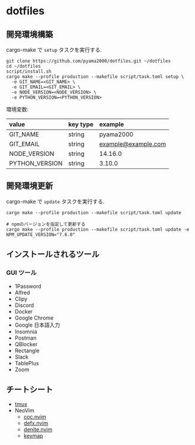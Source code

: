 dotfiles
===

## 開発環境構築

cargo-make で `setup` タスクを実行する. 

```shell script
git clone https://github.com/pyama2000/dotfiles.git ~/dotfiles
cd ~/dotfiles
script/install.sh
cargo make --profile production --makefile script/task.toml setup \
  -e GIT_NAME=<GIT_NAME> \
  -e GIT_EMAIL=<GIT_EMAIL> \
  -e NODE_VERSION=<NODE_VERSION> \
  -e PYTHON_VERSION=<PYTHON_VERSION>
```

環境変数:

| value           | key type | example             |
|:----------------|:---------|:--------------------|
| GIT\_NAME       | string   | pyama2000           |
| GIT\_EMAIL      | string   | example@example.com |
| NODE\_VERSION   | string   | 14.16.0             |
| PYTHON\_VERSION | string   | 3.10.0              |


## 開発環境更新

cargo-make で `update` タスクを実行する. 

```shell script
cargo make --profile production --makefile script/task.toml update

# npmのバージョンを指定して更新する
cargo make --profile production --makefile script/task.toml update -e NPM_UPDATE_VERSION="7.6.0"
```

## インストールされるツール

### GUI ツール

- 1Password
- Alfred
- Clipy
- Discord
- Docker
- Google Chrome
- Google 日本語入力
- Insomnia
- Postman
- QBlocker
- Rectangle
- Slack
- TablePlus
- Zoom

## チートシート

- [tmux](https://github.com/pyama2000/dotfiles/tree/master/doc/cheatsheet/tmux.md)
- NeoVim
    - [coc.nvim](https://github.com/pyama2000/dotfiles/tree/master/doc/cheatsheet/neovim/coc.md)
    - [defx.nvim](https://github.com/pyama2000/dotfiles/tree/master/doc/cheatsheet/neovim/defx.md)
    - [denite.nvim](https://github.com/pyama2000/dotfiles/tree/master/doc/cheatsheet/neovim/denite.md)
    - [keymap](https://github.com/pyama2000/dotfiles/tree/master/doc/cheatsheet/neovim/keymap.md)
